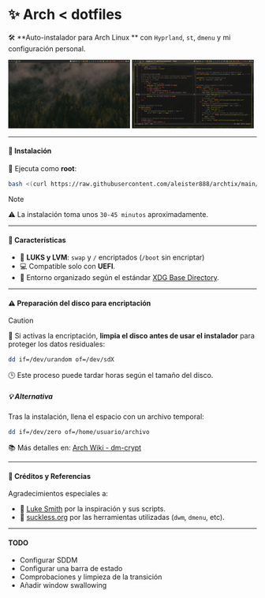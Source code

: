 # ✨ Arch < dotfiles

🛠️ **Auto-instalador para Arch Linux ** con `Hyprland`, `st`, `dmenu` y mi configuración personal.

<p float="center">
<img src="https://raw.githubusercontent.com/aleister888/archtix/refs/heads/main/assets/screenshots/screenshot1.jpg" width="49%" />
<img src="https://raw.githubusercontent.com/aleister888/archtix/refs/heads/main/assets/screenshots/screenshot2.jpg" width="49%" />
</p>

---

#### 🚀 Instalación

🔧 Ejecuta como **root**:

```bash
bash <(curl https://raw.githubusercontent.com/aleister888/archtix/main/install.sh)
```

> [!NOTE]
> ⚠️ La instalación toma unos `30-45 minutos` aproximadamente.

---

#### 🧩 Características

- 🔐 **LUKS y LVM**: `swap` y `/` encriptados (`/boot` sin encriptar)
- 💻 Compatible solo con **UEFI**.
- 📁 Entorno organizado según el estándar [XDG Base Directory](https://wiki.archlinux.org/title/XDG_Base_Directory).

---

#### ⚠️ Preparación del disco para encriptación

> [!CAUTION]
> 📁 Si activas la encriptación, **limpia el disco antes de usar el instalador** para proteger los datos residuales:
>
> ```bash
> dd if=/dev/urandom of=/dev/sdX
> ```
>
> 🕒 Este proceso puede tardar horas según el tamaño del disco.

##### 💡 Alternativa

Tras la instalación, llena el espacio con un archivo temporal:

```bash
dd if=/dev/zero of=/home/usuario/archivo
```

📚 Más detalles en: [Arch Wiki - dm-crypt](https://wiki.archlinux.org/title/Dm-crypt/Drive_preparation)

---

#### 🙏 Créditos y Referencias

Agradecimientos especiales a:

- 👤 [Luke Smith](https://github.com/LukeSmithxyz) por la inspiración y sus scripts.
- 🧪 [suckless.org](https://suckless.org) por las herramientas utilizadas (`dwm`, `dmenu`, etc).

---

#### TODO

- Configurar SDDM
- Configurar una barra de estado
- Comprobaciones y limpieza de la transición
- Añadir window swallowing
